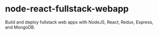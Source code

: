 # node-react-fullstack-webapp
Build and deploy fullstack web apps with NodeJS, React, Redux, Express, and MongoDB.
